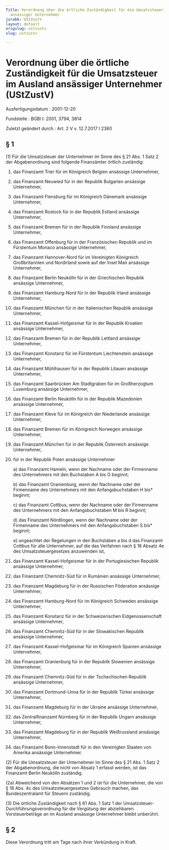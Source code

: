 ```yaml
---
Title: Verordnung über die örtliche Zuständigkeit für die Umsatzsteuer im Ausland
  ansässiger Unternehmer
jurabk: UStZustV
layout: default
origslug: ustzustv
slug: ustzustv

---
```


# Verordnung über die örtliche Zuständigkeit für die Umsatzsteuer im Ausland ansässiger Unternehmer (UStZustV)

Ausfertigungsdatum
:   2001-12-20

Fundstelle
:   BGBl I: 2001, 3794, 3814

Zuletzt geändert durch
:   Art. 2 V v. 12.7.2017 I 2360


## § 1

(1) Für die Umsatzsteuer der Unternehmer im Sinne des § 21 Abs. 1 Satz
2 der Abgabenordnung sind folgende Finanzämter örtlich zuständig:

1.  das Finanzamt Trier für im Königreich Belgien ansässige Unternehmer,


2.  das Finanzamt Neuwied für in der Republik Bulgarien ansässige
    Unternehmer,


3.  das Finanzamt Flensburg für im Königreich Dänemark ansässige
    Unternehmer,


4.  das Finanzamt Rostock für in der Republik Estland ansässige
    Unternehmer,


5.  das Finanzamt Bremen für in der Republik Finnland ansässige
    Unternehmer,


6.  das Finanzamt Offenburg für in der Französischen Republik und im
    Fürstentum Monaco ansässige Unternehmer,


7.  das Finanzamt Hannover-Nord für im Vereinigten Königreich
    Großbritannien und Nordirland sowie auf der Insel Man ansässige
    Unternehmer,


8.  das Finanzamt Berlin Neukölln für in der Griechischen Republik
    ansässige Unternehmer,


9.  das Finanzamt Hamburg-Nord für in der Republik Irland ansässige
    Unternehmer,


10. das Finanzamt München für in der Italienischen Republik ansässige
    Unternehmer,


11. das Finanzamt Kassel-Hofgeismar für in der Republik Kroatien ansässige
    Unternehmer,


12. das Finanzamt Bremen für in der Republik Lettland ansässige
    Unternehmer,


13. das Finanzamt Konstanz für im Fürstentum Liechtenstein ansässige
    Unternehmer,


14. das Finanzamt Mühlhausen für in der Republik Litauen ansässige
    Unternehmer,


15. das Finanzamt Saarbrücken Am Stadtgraben für im Großherzogtum
    Luxemburg ansässige Unternehmer,


16. das Finanzamt Berlin Neukölln für in der Republik Mazedonien ansässige
    Unternehmer,


17. das Finanzamt Kleve für im Königreich der Niederlande ansässige
    Unternehmer,


18. das Finanzamt Bremen für im Königreich Norwegen ansässige Unternehmer,


19. das Finanzamt München für in der Republik Österreich ansässige
    Unternehmer,


20. für in der Republik Polen ansässige Unternehmer

    a)  das Finanzamt Hameln, wenn der Nachname oder der Firmenname des
        Unternehmers mit den Buchstaben A bis G beginnt;


    b)  das Finanzamt Oranienburg, wenn der Nachname oder der Firmenname des
        Unternehmers mit den Anfangsbuchstaben H bis* beginnt;


    c)  das Finanzamt Cottbus, wenn der Nachname oder der Firmenname des
        Unternehmers mit den Anfangsbuchstaben M bis R beginnt;


    d)  das Finanzamt Nördlingen, wenn der Nachname oder der Firmenname des
        Unternehmers mit den Anfangsbuchstaben S bis* beginnt;


    e)  ungeachtet der Regelungen in den Buchstaben a bis d das Finanzamt
        Cottbus für alle Unternehmer, auf die das Verfahren nach § 18 Absatz
        4e des Umsatzsteuergesetzes anzuwenden ist,





21. das Finanzamt Kassel-Hofgeismar für in der Portugiesischen Republik
    ansässige Unternehmer,


22. das Finanzamt Chemnitz-Süd für in Rumänien ansässige Unternehmer,


23. das Finanzamt Magdeburg für in der Russischen Föderation ansässige
    Unternehmer,


24. das Finanzamt Hamburg-Nord für im Königreich Schweden ansässige
    Unternehmer,


25. das Finanzamt Konstanz für in der Schweizerischen Eidgenossenschaft
    ansässige Unternehmer,


26. das Finanzamt Chemnitz-Süd für in der Slowakischen Republik ansässige
    Unternehmer,


27. das Finanzamt Kassel-Hofgeismar für im Königreich Spanien ansässige
    Unternehmer,


28. das Finanzamt Oranienburg für in der Republik Slowenien ansässige
    Unternehmer,


29. das Finanzamt Chemnitz-Süd für in der Tschechischen Republik ansässige
    Unternehmer,


30. das Finanzamt Dortmund-Unna für in der Republik Türkei ansässige
    Unternehmer,


31. das Finanzamt Magdeburg für in der Ukraine ansässige Unternehmer,


32. das Zentralfinanzamt Nürnberg für in der Republik Ungarn ansässige
    Unternehmer,


33. das Finanzamt Magdeburg für in der Republik Weißrussland ansässige
    Unternehmer,


34. das Finanzamt Bonn-Innenstadt für in den Vereinigten Staaten von
    Amerika ansässige Unternehmer.




(2) Für die Umsatzsteuer der Unternehmer im Sinne des § 21 Abs. 1 Satz
2 der Abgabenordnung, die nicht von Absatz 1 erfasst werden, ist das
Finanzamt Berlin Neukölln zuständig.

(2a) Abweichend von den Absätzen 1 und 2 ist für die Unternehmer, die
von § 18 Abs. 4c des Umsatzsteuergesetzes Gebrauch machen, das
Bundeszentralamt für Steuern zuständig.

(3) Die örtliche Zuständigkeit nach § 61 Abs. 1 Satz 1 der
Umsatzsteuer-Durchführungsverordnung für die Vergütung der abziehbaren
Vorsteuerbeträge an im Ausland ansässige Unternehmer bleibt unberührt.


## § 2

Diese Verordnung tritt am Tage nach ihrer Verkündung in Kraft.

